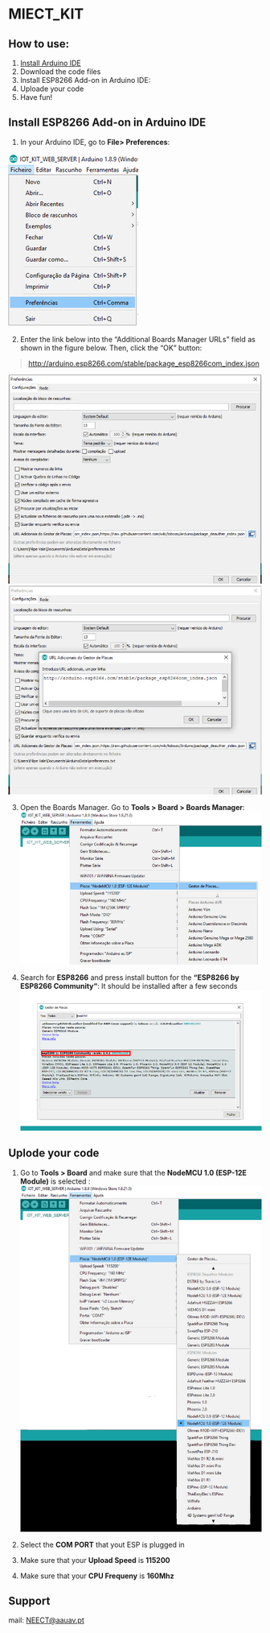 # MIECT_KIT

## How to use:

1. [Install Arduino IDE](https://www.arduino.cc/en/main/software "download")
2. Download the code files
3. Install ESP8266 Add-on in Arduino IDE:
4. Uploade your code
5. Have fun!

## Install ESP8266 Add-on in Arduino IDE
1. In your Arduino IDE, go to **File> Preferences**:

![Find the preferences](https://github.com/FilipeMiguelVale/MIECT_KIT/blob/master/Images/Prints/preferences.jpg)

2. Enter the link below into the “Additional Boards Manager URLs” field as shown in the figure below. Then, click the “OK” button:
>  http://arduino.esp8266.com/stable/package_esp8266com_index.json

![Insert link](https://github.com/FilipeMiguelVale/MIECT_KIT/blob/master/Images/Prints/preferences2.jpg)
![Find the preferences](https://github.com/FilipeMiguelVale/MIECT_KIT/blob/master/Images/Prints/preferences3.jpg)

3. Open the Boards Manager. Go to **Tools > Board > Boards Manager**:
![find board](https://github.com/FilipeMiguelVale/MIECT_KIT/blob/master/Images/Prints/board1.jpg)

4. Search for **ESP8266** and press install button for the **“ESP8266 by ESP8266 Community“**:
It should be installed after a few seconds
![find board](https://github.com/FilipeMiguelVale/MIECT_KIT/blob/master/Images/Prints/board2.jpg)

## Uplode your code

1. Go to **Tools > Board** and make sure that the **NodeMCU 1.0 (ESP-12E Module)** is selected :
![find board](https://github.com/FilipeMiguelVale/MIECT_KIT/blob/master/Images/Prints/board3.jpg)

2. Select the **COM PORT** that yout ESP is plugged in
3. Make sure that your **Upload Speed** is **115200**
4. Make sure that your **CPU Frequeny** is **160Mhz**

## Support
mail: NEECT@aauav.pt

